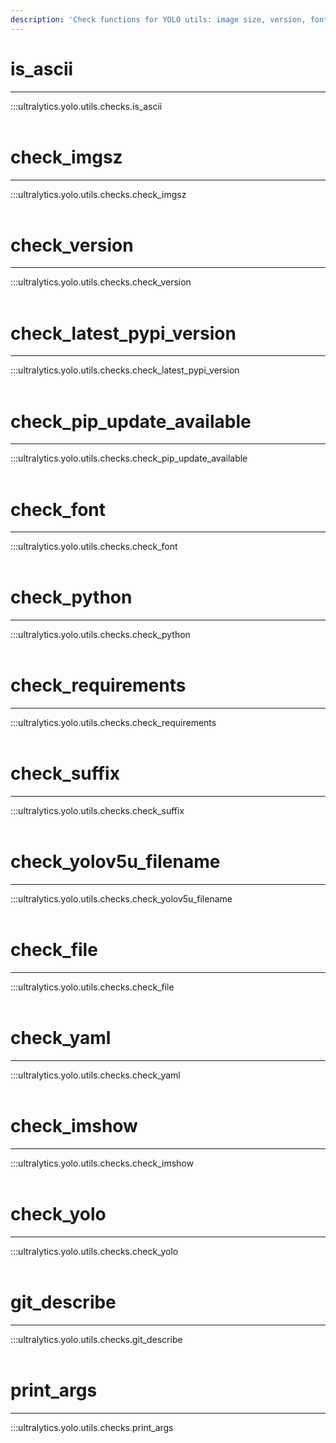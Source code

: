 ```yaml
---
description: 'Check functions for YOLO utils: image size, version, font, requirements, filename suffix, YAML file, YOLO, and Git version.'
---
```


# is_ascii
---
:::ultralytics.yolo.utils.checks.is_ascii
<br><br>

# check_imgsz
---
:::ultralytics.yolo.utils.checks.check_imgsz
<br><br>

# check_version
---
:::ultralytics.yolo.utils.checks.check_version
<br><br>

# check_latest_pypi_version
---
:::ultralytics.yolo.utils.checks.check_latest_pypi_version
<br><br>

# check_pip_update_available
---
:::ultralytics.yolo.utils.checks.check_pip_update_available
<br><br>

# check_font
---
:::ultralytics.yolo.utils.checks.check_font
<br><br>

# check_python
---
:::ultralytics.yolo.utils.checks.check_python
<br><br>

# check_requirements
---
:::ultralytics.yolo.utils.checks.check_requirements
<br><br>

# check_suffix
---
:::ultralytics.yolo.utils.checks.check_suffix
<br><br>

# check_yolov5u_filename
---
:::ultralytics.yolo.utils.checks.check_yolov5u_filename
<br><br>

# check_file
---
:::ultralytics.yolo.utils.checks.check_file
<br><br>

# check_yaml
---
:::ultralytics.yolo.utils.checks.check_yaml
<br><br>

# check_imshow
---
:::ultralytics.yolo.utils.checks.check_imshow
<br><br>

# check_yolo
---
:::ultralytics.yolo.utils.checks.check_yolo
<br><br>

# git_describe
---
:::ultralytics.yolo.utils.checks.git_describe
<br><br>

# print_args
---
:::ultralytics.yolo.utils.checks.print_args
<br><br>

